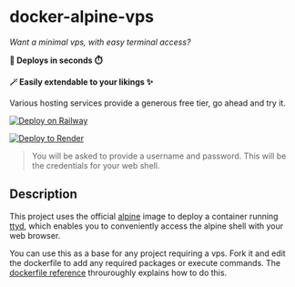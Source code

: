 # docker-alpine-vps

*Want a minimal vps, with easy terminal access?*

**🚅 Deploys in seconds ⏱️**

**🪄 Easily extendable to your likings ✨**

Various hosting services provide a generous free tier, go ahead and try it.

[![Deploy on Railway](https://railway.app/button.svg)](https://railway.app/template/kCNLnh?referralCode=8FcSW5)

[![Deploy to Render](https://render.com/images/deploy-to-render-button.svg)](https://render.com/deploy?repo=https://github.com/xyse/docker-alpine-vps)

> You will be asked to provide a username and password. This will be the credentials for your web shell.

## Description
This project uses the official [alpine](https://hub.docker.com/_/alpine) image to deploy a container running [ttyd](https://github.com/tsl0922/ttyd), which enables you to conveniently access the alpine shell with your web browser.

You can use this as a base for any project requiring a vps. Fork it and edit the dockerfile to add any required packages or execute commands. The [dockerfile reference](https://docs.docker.com/reference/dockerfile/) throuroughly explains how to do this.